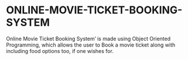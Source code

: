 # ONLINE-MOVIE-TICKET-BOOKING-SYSTEM
Online Movie Ticket Booking System’ is made using Object  Oriented Programming, which allows the user to Book a movie ticket  along with including food options too, if one wishes for.
